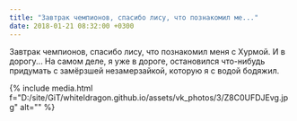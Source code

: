 ```yaml
---
title: "Завтрак чемпионов, спасибо лису, что познакомил ме..."
date: 2018-01-21 08:32:00 +0300
---
```


Завтрак чемпионов, спасибо лису, что познакомил меня с Хурмой. И в дорогу... На самом деле, я уже в дороге, остановился что-нибудь придумать с замёрзшей незамерзайкой, которую я с водой бодяжил.

{% include media.html f="D:/site/GiT/whiteldragon.github.io/assets/vk_photos/3/Z8C0UFDJEvg.jpg" alt="" %}
